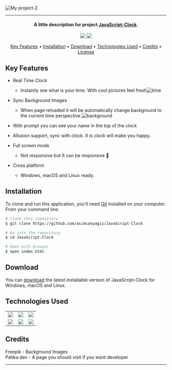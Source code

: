 ![My project-2](https://user-images.githubusercontent.com/89473605/175666125-9cfbce77-d2a6-4b35-a2c2-c1e74d0ee7f0.png)

<hr>
<h4 align="center">A little description for project <a href="https://github.com/HalukCanSarioz/Kodluyoruz-Js/tree/main/Javascript-Clock-%C3%96dev1" target="_blank">JavaScript-Clock</a>.</h4>

<p align="center">
  <img src="https://img.shields.io/github/commit-activity/y/halukcansarioz/JavaScript-Clock">
  <img src="https://img.shields.io/github/license/asimcanyagiz/JavaScript-Clock">
</p>

<p align="center">
  <a href="#key-features">Key Features</a> •
  <a href="#installation">Installation</a> •
  <a href="#download">Download</a> •
  <a href="#technologies-used">Technologies Used</a> •
  <a href="#credits">Credits</a> •
  <a href="#license">License</a>
</p>

## Key Features

* Real Time Clock
  - Instantly see what is your time. With cool pictures feel fresh![time](https://user-images.githubusercontent.com/89473605/175769704-698dc8b6-a247-486c-89a9-409166a4e32e.gif)

* Sync Background Images
  - When page reloaded it will be automatically change background to the current time perspective.![background](https://user-images.githubusercontent.com/89473605/175769758-ff954597-6015-494b-9257-0964fbf60b9e.gif)

* With prompt you can see your name in the top of the clock
* Allusion support, sync with clock. It is clock will make you happy.
* Full screen mode
  - Not responsive but It can be responsive 🌺
* Cross platform
  - Windows, macOS and Linux ready.

## Installation

To clone and run this application, you'll need [Git](https://git-scm.com) installed on your computer. From your command line:

```bash
# Clone this repository
$ git clone https://github.com/asimcanyagiz/JavaScript-Clock

# Go into the repository
$ cd JavaScript-Clock

# Open with browser
$ open index.html
```


## Download

You can [download](https://github.com/HalukCanSarioz/Kodluyoruz-Js/tree/main/Javascript-Clock-%C3%96dev1) the latest installable version of JavaScript-Clock for Windows, macOS and Linux.

## Technologies Used

<table style"float:right;">
  <tr>
    <td><img src="https://img.shields.io/badge/-JavaScript-black?style=flat&logo=javascript"/></td>
    <td><img src="https://img.shields.io/badge/-HTML5-E34F26?style=flat&logo=html5&logoColor=white"></td>
    <td><img src="https://img.shields.io/badge/-CSS3-1572B6?style=flat&logo=css3"/></td>
  </tr>
  <tr>
    <td><img src="https://img.shields.io/badge/-Bootstrap-563D7C?style=flat&logo=bootstrap"/></td>
    <td><img src="https://img.shields.io/badge/-Github-black?style=flat&logo=github"/></td>
    <td> <img src="https://img.shields.io/badge/-Git-black?style=flat&logo=git"/></td>
  </tr>
</table>

## Credits

Freepik - Background Images
<br>
Patika.dev - A page you should visit if you want developer


---
